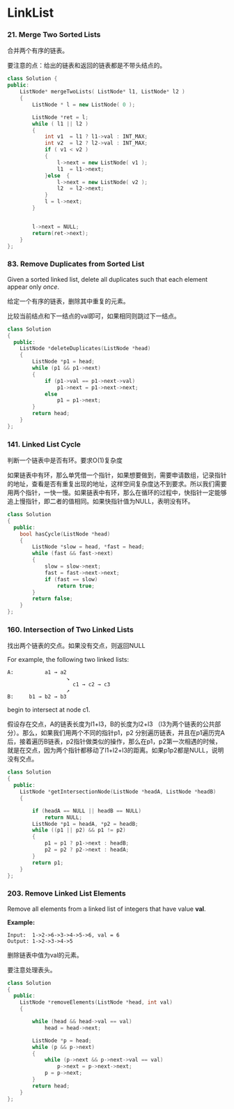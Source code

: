 # LinkList

###  21. Merge Two Sorted Lists

合并两个有序的链表。

要注意的点：给出的链表和返回的链表都是不带头结点的。

```cpp
class Solution {
public:
	ListNode* mergeTwoLists( ListNode* l1, ListNode* l2 )
	{
		ListNode * l = new ListNode( 0 );

		ListNode *ret = l;
		while ( l1 || l2 )
		{
			int	v1	= l1 ? l1->val : INT_MAX;
			int	v2	= l2 ? l2->val : INT_MAX;
			if ( v1 < v2 )
			{
				l->next = new ListNode( v1 );
				l1	= l1->next;
			}else  {
				l->next = new ListNode( v2 );
				l2	= l2->next;
			}
			l = l->next;
		}


		l->next = NULL;
		return(ret->next);
	}
};
```

###  83. Remove Duplicates from Sorted List

 Given a sorted linked list, delete all duplicates such that each element appear only _once_.

给定一个有序的链表，删除其中重复的元素。

比较当前结点和下一结点的val即可，如果相同则跳过下一结点。

```cpp
class Solution
{
  public:
    ListNode *deleteDuplicates(ListNode *head)
    {
        ListNode *p1 = head;
        while (p1 && p1->next)
        {
            if (p1->val == p1->next->val)
                p1->next = p1->next->next;
            else
                p1 = p1->next;
        }
        return head;
    }
};
```

###  141. Linked List Cycle

判断一个链表中是否有环。要求O\(1\)复杂度

如果链表中有环，那么单凭借一个指针，如果想要做到，需要申请数组，记录指针的地址，查看是否有重复出现的地址，这样空间复杂度达不到要求。所以我们需要用两个指针，一快一慢。如果链表中有环，那么在循环的过程中，快指针一定能够追上慢指针，即二者的值相同。如果快指针值为NULL，表明没有环。

```cpp
class Solution
{
  public:
	bool hasCycle(ListNode *head)
	{
		ListNode *slow = head, *fast = head;
		while (fast && fast->next)
		{
			slow = slow->next;
			fast = fast->next->next;
			if (fast == slow)
				return true;
		}
		return false;
	}
};
```

###  160. Intersection of Two Linked Lists

找出两个链表的交点。如果没有交点，则返回NULL

For example, the following two linked lists:

```text
A:          a1 → a2
                   ↘
                     c1 → c2 → c3
                   ↗            
B:     b1 → b2 → b3
```

begin to intersect at node c1.

假设存在交点，A的链表长度为l1+l3，B的长度为l2+l3 （l3为两个链表的公共部分）。那么，如果我们用两个不同的指针p1，p2 分别遍历链表，并且在p1遍历完A后，接着遍历B链表，p2指针做类似的操作，那么在p1，p2第一次相遇的时候，就是在交点，因为两个指针都移动了l1+l2+l3的距离。如果p1p2都是NULL，说明没有交点。

```cpp
class Solution
{
  public:
	ListNode *getIntersectionNode(ListNode *headA, ListNode *headB)
	{

		if (headA == NULL || headB == NULL)
			return NULL;
		ListNode *p1 = headA, *p2 = headB;
		while ((p1 || p2) && p1 != p2)
		{
			p1 = p1 ? p1->next : headB;
			p2 = p2 ? p2->next : headA;
		}
		return p1;
	}
};
```

###  203. Remove Linked List Elements

Remove all elements from a linked list of integers that have value **val**.

**Example:**

```text
Input:  1->2->6->3->4->5->6, val = 6
Output: 1->2->3->4->5
```

删除链表中值为val的元素。

要注意处理表头。

```cpp
class Solution
{
  public:
	ListNode *removeElements(ListNode *head, int val)
	{

		while (head && head->val == val)
			head = head->next;

		ListNode *p = head;
		while (p && p->next)
		{
			while (p->next && p->next->val == val)
				p->next = p->next->next;
			p = p->next;
		}
		return head;
	}
};
```


